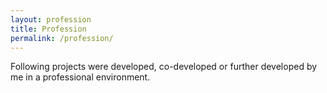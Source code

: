 ```yaml
---
layout: profession
title: Profession
permalink: /profession/
---
```


Following projects were developed, co-developed or further developed by me in a professional environment.